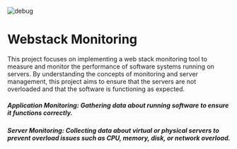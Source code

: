 ![debug](https://tinyurl.com/439htvvv)
<h1>Webstack Monitoring</h1>
This project focuses on implementing a web stack monitoring tool to measure and monitor the performance of software systems running on servers. By understanding the concepts of monitoring and server management, this project aims to ensure that the servers are not overloaded and that the software is functioning as expected.

<h5>Application Monitoring: Gathering data about running software to ensure it functions correctly.
</h5>
<h5>Server Monitoring: Collecting data about virtual or physical servers to prevent overload issues such as CPU, memory, disk, or network overload.</h5>
